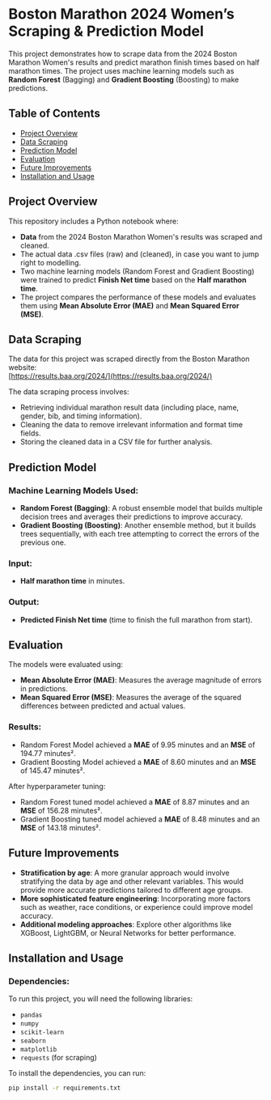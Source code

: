 # Boston Marathon 2024 Women’s Scraping & Prediction Model

This project demonstrates how to scrape data from the 2024 Boston Marathon Women's results and predict marathon finish times based on half marathon times. The project uses machine learning models such as **Random Forest** (Bagging) and **Gradient Boosting** (Boosting) to make predictions.

## Table of Contents

- [Project Overview](#project-overview)
- [Data Scraping](#data-scraping)
- [Prediction Model](#prediction-model)
- [Evaluation](#evaluation)
- [Future Improvements](#future-improvements)
- [Installation and Usage](#installation-and-usage)

## Project Overview

This repository includes a Python notebook where:
- **Data** from the 2024 Boston Marathon Women's results was scraped and cleaned.
- The actual data .csv files (raw) and (cleaned), in case you want to jump right to modelling.
- Two machine learning models (Random Forest and Gradient Boosting) were trained to predict **Finish Net time** based on the **Half marathon time**.
- The project compares the performance of these models and evaluates them using **Mean Absolute Error (MAE)** and **Mean Squared Error (MSE)**.

## Data Scraping

The data for this project was scraped directly from the Boston Marathon website:  
[https://results.baa.org/2024/](https://results.baa.org/2024/)

The data scraping process involves:
- Retrieving individual marathon result data (including place, name, gender, bib, and timing information).
- Cleaning the data to remove irrelevant information and format time fields.
- Storing the cleaned data in a CSV file for further analysis.

## Prediction Model

### Machine Learning Models Used:
- **Random Forest (Bagging)**: A robust ensemble model that builds multiple decision trees and averages their predictions to improve accuracy.
- **Gradient Boosting (Boosting)**: Another ensemble method, but it builds trees sequentially, with each tree attempting to correct the errors of the previous one.

### Input:
- **Half marathon time** in minutes.

### Output:
- **Predicted Finish Net time** (time to finish the full marathon from start).

## Evaluation

The models were evaluated using:
- **Mean Absolute Error (MAE)**: Measures the average magnitude of errors in predictions.
- **Mean Squared Error (MSE)**: Measures the average of the squared differences between predicted and actual values.

### Results:
- Random Forest Model achieved a **MAE** of 9.95 minutes and an **MSE** of 194.77 minutes².
- Gradient Boosting Model achieved a **MAE** of 8.60 minutes and an **MSE** of 145.47 minutes².

After hyperparameter tuning:
- Random Forest tuned model achieved a **MAE** of 8.87 minutes and an **MSE** of 156.28 minutes².
- Gradient Boosting tuned model achieved a **MAE** of 8.48 minutes and an **MSE** of 143.18 minutes².

## Future Improvements

- **Stratification by age**: A more granular approach would involve stratifying the data by age and other relevant variables. This would provide more accurate predictions tailored to different age groups.
- **More sophisticated feature engineering**: Incorporating more factors such as weather, race conditions, or experience could improve model accuracy.
- **Additional modeling approaches**: Explore other algorithms like XGBoost, LightGBM, or Neural Networks for better performance.

## Installation and Usage

### Dependencies:
To run this project, you will need the following libraries:

- `pandas`
- `numpy`
- `scikit-learn`
- `seaborn`
- `matplotlib`
- `requests` (for scraping)

To install the dependencies, you can run:

```bash
pip install -r requirements.txt

